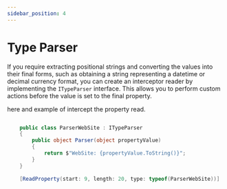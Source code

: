 ```yaml
---
sidebar_position: 4
---
```


# Type Parser

If you require extracting positional strings and converting the values into their final forms, such as obtaining a string representing a datetime or decimal currency format, you can create an interceptor reader by implementing the `ITypeParser` interface. This allows you to perform custom actions before the value is set to the final property.

here and example of intercept the property read.

```csharp

    public class ParserWebSite : ITypeParser
    {
        public object Parser(object propertyValue)
        {
            return $"WebSite: {propertyValue.ToString()}";
        }
    }
        
    [ReadProperty(start: 9, length: 20, type: typeof(ParserWebSite))]
    
```